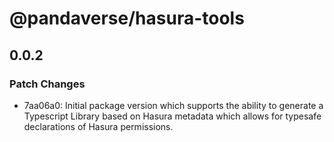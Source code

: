 # @pandaverse/hasura-tools

## 0.0.2

### Patch Changes

- 7aa06a0: Initial package version which supports the ability to generate a Typescript Library based on Hasura metadata
  which allows for typesafe declarations of Hasura permissions.
